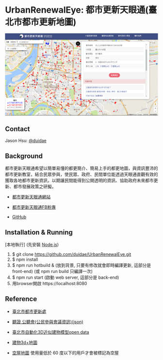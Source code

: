 # UrbanRenewalEye: 都市更新天眼通(臺北市都市更新地圖)

![web page](doc/page.png)

## Contact

Jason Hsu: [@duidae](https://github.com/duidae)

## Background

都市更新天眼通希望以簡單易懂的都更簡介、簡易上手的都更地圖，與資訊豐沛的都市更新教室，結合民眾參與，使民眾、政府、民間單位能透過天眼通直觀有效的獲取各地都市更新資訊，以期讓民間能得到公開透明的資訊、協助政府未來都市更新、都市發展政策之研擬。

* [都市更新天眼通網站](https://urban-renewal.herokuapp.com)

* [都市更新天眼通FB粉專](https://www.facebook.com/urbanrenewaleye)

* [GitHub](https://github.com/duidae/UrbanRenewalEye)

## Installation & Running

[本地執行] (先安裝 [Node.js](https://nodejs.org/en/))
1. $ git clone https://github.com/duidae/UrbanRenewalEye.git
2. $ npm install
3. $ npm run hotbuild & (放到背景, 只要有修改就會即時編譯更新, 這部分是 front-end) (或 npm run build 只編譯一次)
4. $ npm run start (啟動 web server, 這部分是 back-end)
5. 用browser開啟 https://localhost:8080

## Reference

* [臺北市都市更新處](https://uro.gov.taipei/Default.aspx)

* [聽證,公聽會(公民參與會議資訊)(json)](https://civil.gov.taipei/OpenData.aspx?SN=881665EB5B77192F)

* [臺北市自動化3D近似建物模型open data](http://data.taipei/opendata/datalist/datasetMeta?oid=9b7d78d2-0d73-4b42-9b29-c1640efed0eb)

* [建物3d+地圖](http://sheethub.github.io/tpe3d/3dtaipei4347-2.html)

* [空屋地圖](https://buzzorange.com/2016/09/13/ko-p-talking-about-living-justic/) 使用量低於 60 度以下的用戶才會被標記為空屋


